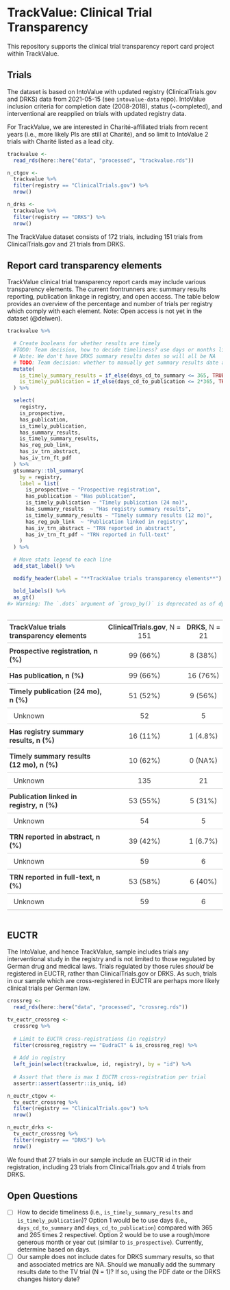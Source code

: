 
<!-- README.md is generated from README.Rmd. Please edit that file -->

# TrackValue: Clinical Trial Transparency

This repository supports the clinical trial transparency report card
project within TrackValue.

## Trials

The dataset is based on IntoValue with updated registry
(ClinicalTrials.gov and DRKS) data from 2021-05-15 (see `intovalue-data`
repo). IntoValue inclusion criteria for completion date (2008-2018),
status (\~completed), and interventional are reapplied on trials with
updated registry data.

For TrackValue, we are interested in Charité-affiliated trials from
recent years (i.e., more likely PIs are still at Charité), and so limit
to IntoValue 2 trials with Charité listed as a lead city.

``` r
trackvalue <-
  read_rds(here::here("data", "processed", "trackvalue.rds"))

n_ctgov <-
  trackvalue %>% 
  filter(registry == "ClinicalTrials.gov") %>% 
  nrow()

n_drks <-
  trackvalue %>% 
  filter(registry == "DRKS") %>% 
  nrow()
```

The TrackValue dataset consists of 172 trials, including 151 trials from
ClinicalTrials.gov and 21 trials from DRKS.

## Report card transparency elements

TrackValue clinical trial transparency report cards may include various
transparency elements. The current frontrunners are: summary results
reporting, publication linkage in registry, and open access. The table
below provides an overview of the percentage and number of trials per
registry which comply with each element. Note: Open access is not yet in
the dataset (@delwen).

``` r
trackvalue %>%

  # Create booleans for whether results are timely
  #TODO: Team decision, how to decide timeliness? use days or months like with is_prospective? For now use days but may not be the keeper
  # Note: We don't have DRKS summary results dates so will all be NA
  # TODO: Team decision: whether to manually get summary results date and whether from pdf or history. N = 1 in our sample!
  mutate(
    is_timely_summary_results = if_else(days_cd_to_summary <= 365, TRUE, FALSE),
    is_timely_publication = if_else(days_cd_to_publication <= 2*365, TRUE, FALSE)
  ) %>%

  select(
    registry,
    is_prospective,
    has_publication,
    is_timely_publication,
    has_summary_results,
    is_timely_summary_results,
    has_reg_pub_link,
    has_iv_trn_abstract,
    has_iv_trn_ft_pdf
  ) %>%
  gtsummary::tbl_summary(
    by = registry,
    label = list(
      is_prospective ~ "Prospective registration",
      has_publication ~ "Has publication",
      is_timely_publication ~ "Timely publication (24 mo)",
      has_summary_results  ~ "Has registry summary results",
      is_timely_summary_results ~ "Timely summary results (12 mo)",
      has_reg_pub_link  ~ "Publication linked in registry",
      has_iv_trn_abstract ~ "TRN reported in abstract",
      has_iv_trn_ft_pdf ~ "TRN reported in full-text"
    )
  ) %>%

  # Move stats legend to each line
  add_stat_label() %>%

  modify_header(label = "**TrackValue trials transparency elements**") %>%

  bold_labels() %>% 
  as_gt()
#> Warning: The `.dots` argument of `group_by()` is deprecated as of dplyr 1.0.0.
```

<style>html {
  font-family: -apple-system, BlinkMacSystemFont, 'Segoe UI', Roboto, Oxygen, Ubuntu, Cantarell, 'Helvetica Neue', 'Fira Sans', 'Droid Sans', Arial, sans-serif;
}

#ebjmioweoy .gt_table {
  display: table;
  border-collapse: collapse;
  margin-left: auto;
  margin-right: auto;
  color: #333333;
  font-size: 16px;
  font-weight: normal;
  font-style: normal;
  background-color: #FFFFFF;
  width: auto;
  border-top-style: solid;
  border-top-width: 2px;
  border-top-color: #A8A8A8;
  border-right-style: none;
  border-right-width: 2px;
  border-right-color: #D3D3D3;
  border-bottom-style: solid;
  border-bottom-width: 2px;
  border-bottom-color: #A8A8A8;
  border-left-style: none;
  border-left-width: 2px;
  border-left-color: #D3D3D3;
}

#ebjmioweoy .gt_heading {
  background-color: #FFFFFF;
  text-align: center;
  border-bottom-color: #FFFFFF;
  border-left-style: none;
  border-left-width: 1px;
  border-left-color: #D3D3D3;
  border-right-style: none;
  border-right-width: 1px;
  border-right-color: #D3D3D3;
}

#ebjmioweoy .gt_title {
  color: #333333;
  font-size: 125%;
  font-weight: initial;
  padding-top: 4px;
  padding-bottom: 4px;
  border-bottom-color: #FFFFFF;
  border-bottom-width: 0;
}

#ebjmioweoy .gt_subtitle {
  color: #333333;
  font-size: 85%;
  font-weight: initial;
  padding-top: 0;
  padding-bottom: 4px;
  border-top-color: #FFFFFF;
  border-top-width: 0;
}

#ebjmioweoy .gt_bottom_border {
  border-bottom-style: solid;
  border-bottom-width: 2px;
  border-bottom-color: #D3D3D3;
}

#ebjmioweoy .gt_col_headings {
  border-top-style: solid;
  border-top-width: 2px;
  border-top-color: #D3D3D3;
  border-bottom-style: solid;
  border-bottom-width: 2px;
  border-bottom-color: #D3D3D3;
  border-left-style: none;
  border-left-width: 1px;
  border-left-color: #D3D3D3;
  border-right-style: none;
  border-right-width: 1px;
  border-right-color: #D3D3D3;
}

#ebjmioweoy .gt_col_heading {
  color: #333333;
  background-color: #FFFFFF;
  font-size: 100%;
  font-weight: normal;
  text-transform: inherit;
  border-left-style: none;
  border-left-width: 1px;
  border-left-color: #D3D3D3;
  border-right-style: none;
  border-right-width: 1px;
  border-right-color: #D3D3D3;
  vertical-align: bottom;
  padding-top: 5px;
  padding-bottom: 6px;
  padding-left: 5px;
  padding-right: 5px;
  overflow-x: hidden;
}

#ebjmioweoy .gt_column_spanner_outer {
  color: #333333;
  background-color: #FFFFFF;
  font-size: 100%;
  font-weight: normal;
  text-transform: inherit;
  padding-top: 0;
  padding-bottom: 0;
  padding-left: 4px;
  padding-right: 4px;
}

#ebjmioweoy .gt_column_spanner_outer:first-child {
  padding-left: 0;
}

#ebjmioweoy .gt_column_spanner_outer:last-child {
  padding-right: 0;
}

#ebjmioweoy .gt_column_spanner {
  border-bottom-style: solid;
  border-bottom-width: 2px;
  border-bottom-color: #D3D3D3;
  vertical-align: bottom;
  padding-top: 5px;
  padding-bottom: 6px;
  overflow-x: hidden;
  display: inline-block;
  width: 100%;
}

#ebjmioweoy .gt_group_heading {
  padding: 8px;
  color: #333333;
  background-color: #FFFFFF;
  font-size: 100%;
  font-weight: initial;
  text-transform: inherit;
  border-top-style: solid;
  border-top-width: 2px;
  border-top-color: #D3D3D3;
  border-bottom-style: solid;
  border-bottom-width: 2px;
  border-bottom-color: #D3D3D3;
  border-left-style: none;
  border-left-width: 1px;
  border-left-color: #D3D3D3;
  border-right-style: none;
  border-right-width: 1px;
  border-right-color: #D3D3D3;
  vertical-align: middle;
}

#ebjmioweoy .gt_empty_group_heading {
  padding: 0.5px;
  color: #333333;
  background-color: #FFFFFF;
  font-size: 100%;
  font-weight: initial;
  border-top-style: solid;
  border-top-width: 2px;
  border-top-color: #D3D3D3;
  border-bottom-style: solid;
  border-bottom-width: 2px;
  border-bottom-color: #D3D3D3;
  vertical-align: middle;
}

#ebjmioweoy .gt_from_md > :first-child {
  margin-top: 0;
}

#ebjmioweoy .gt_from_md > :last-child {
  margin-bottom: 0;
}

#ebjmioweoy .gt_row {
  padding-top: 8px;
  padding-bottom: 8px;
  padding-left: 5px;
  padding-right: 5px;
  margin: 10px;
  border-top-style: solid;
  border-top-width: 1px;
  border-top-color: #D3D3D3;
  border-left-style: none;
  border-left-width: 1px;
  border-left-color: #D3D3D3;
  border-right-style: none;
  border-right-width: 1px;
  border-right-color: #D3D3D3;
  vertical-align: middle;
  overflow-x: hidden;
}

#ebjmioweoy .gt_stub {
  color: #333333;
  background-color: #FFFFFF;
  font-size: 100%;
  font-weight: initial;
  text-transform: inherit;
  border-right-style: solid;
  border-right-width: 2px;
  border-right-color: #D3D3D3;
  padding-left: 12px;
}

#ebjmioweoy .gt_summary_row {
  color: #333333;
  background-color: #FFFFFF;
  text-transform: inherit;
  padding-top: 8px;
  padding-bottom: 8px;
  padding-left: 5px;
  padding-right: 5px;
}

#ebjmioweoy .gt_first_summary_row {
  padding-top: 8px;
  padding-bottom: 8px;
  padding-left: 5px;
  padding-right: 5px;
  border-top-style: solid;
  border-top-width: 2px;
  border-top-color: #D3D3D3;
}

#ebjmioweoy .gt_grand_summary_row {
  color: #333333;
  background-color: #FFFFFF;
  text-transform: inherit;
  padding-top: 8px;
  padding-bottom: 8px;
  padding-left: 5px;
  padding-right: 5px;
}

#ebjmioweoy .gt_first_grand_summary_row {
  padding-top: 8px;
  padding-bottom: 8px;
  padding-left: 5px;
  padding-right: 5px;
  border-top-style: double;
  border-top-width: 6px;
  border-top-color: #D3D3D3;
}

#ebjmioweoy .gt_striped {
  background-color: rgba(128, 128, 128, 0.05);
}

#ebjmioweoy .gt_table_body {
  border-top-style: solid;
  border-top-width: 2px;
  border-top-color: #D3D3D3;
  border-bottom-style: solid;
  border-bottom-width: 2px;
  border-bottom-color: #D3D3D3;
}

#ebjmioweoy .gt_footnotes {
  color: #333333;
  background-color: #FFFFFF;
  border-bottom-style: none;
  border-bottom-width: 2px;
  border-bottom-color: #D3D3D3;
  border-left-style: none;
  border-left-width: 2px;
  border-left-color: #D3D3D3;
  border-right-style: none;
  border-right-width: 2px;
  border-right-color: #D3D3D3;
}

#ebjmioweoy .gt_footnote {
  margin: 0px;
  font-size: 90%;
  padding: 4px;
}

#ebjmioweoy .gt_sourcenotes {
  color: #333333;
  background-color: #FFFFFF;
  border-bottom-style: none;
  border-bottom-width: 2px;
  border-bottom-color: #D3D3D3;
  border-left-style: none;
  border-left-width: 2px;
  border-left-color: #D3D3D3;
  border-right-style: none;
  border-right-width: 2px;
  border-right-color: #D3D3D3;
}

#ebjmioweoy .gt_sourcenote {
  font-size: 90%;
  padding: 4px;
}

#ebjmioweoy .gt_left {
  text-align: left;
}

#ebjmioweoy .gt_center {
  text-align: center;
}

#ebjmioweoy .gt_right {
  text-align: right;
  font-variant-numeric: tabular-nums;
}

#ebjmioweoy .gt_font_normal {
  font-weight: normal;
}

#ebjmioweoy .gt_font_bold {
  font-weight: bold;
}

#ebjmioweoy .gt_font_italic {
  font-style: italic;
}

#ebjmioweoy .gt_super {
  font-size: 65%;
}

#ebjmioweoy .gt_footnote_marks {
  font-style: italic;
  font-size: 65%;
}
</style>
<div id="ebjmioweoy" style="overflow-x:auto;overflow-y:auto;width:auto;height:auto;"><table class="gt_table">
  
  <thead class="gt_col_headings">
    <tr>
      <th class="gt_col_heading gt_columns_bottom_border gt_left" rowspan="1" colspan="1"><strong>TrackValue trials transparency elements</strong></th>
      <th class="gt_col_heading gt_columns_bottom_border gt_center" rowspan="1" colspan="1"><strong>ClinicalTrials.gov</strong>, N = 151</th>
      <th class="gt_col_heading gt_columns_bottom_border gt_center" rowspan="1" colspan="1"><strong>DRKS</strong>, N = 21</th>
    </tr>
  </thead>
  <tbody class="gt_table_body">
    <tr><td class="gt_row gt_left" style="font-weight: bold;">Prospective registration, n (%)</td>
<td class="gt_row gt_center">99 (66%)</td>
<td class="gt_row gt_center">8 (38%)</td></tr>
    <tr><td class="gt_row gt_left" style="font-weight: bold;">Has publication, n (%)</td>
<td class="gt_row gt_center">99 (66%)</td>
<td class="gt_row gt_center">16 (76%)</td></tr>
    <tr><td class="gt_row gt_left" style="font-weight: bold;">Timely publication (24 mo), n (%)</td>
<td class="gt_row gt_center">51 (52%)</td>
<td class="gt_row gt_center">9 (56%)</td></tr>
    <tr><td class="gt_row gt_left" style="text-align: left; text-indent: 10px;">Unknown</td>
<td class="gt_row gt_center">52</td>
<td class="gt_row gt_center">5</td></tr>
    <tr><td class="gt_row gt_left" style="font-weight: bold;">Has registry summary results, n (%)</td>
<td class="gt_row gt_center">16 (11%)</td>
<td class="gt_row gt_center">1 (4.8%)</td></tr>
    <tr><td class="gt_row gt_left" style="font-weight: bold;">Timely summary results (12 mo), n (%)</td>
<td class="gt_row gt_center">10 (62%)</td>
<td class="gt_row gt_center">0 (NA%)</td></tr>
    <tr><td class="gt_row gt_left" style="text-align: left; text-indent: 10px;">Unknown</td>
<td class="gt_row gt_center">135</td>
<td class="gt_row gt_center">21</td></tr>
    <tr><td class="gt_row gt_left" style="font-weight: bold;">Publication linked in registry, n (%)</td>
<td class="gt_row gt_center">53 (55%)</td>
<td class="gt_row gt_center">5 (31%)</td></tr>
    <tr><td class="gt_row gt_left" style="text-align: left; text-indent: 10px;">Unknown</td>
<td class="gt_row gt_center">54</td>
<td class="gt_row gt_center">5</td></tr>
    <tr><td class="gt_row gt_left" style="font-weight: bold;">TRN reported in abstract, n (%)</td>
<td class="gt_row gt_center">39 (42%)</td>
<td class="gt_row gt_center">1 (6.7%)</td></tr>
    <tr><td class="gt_row gt_left" style="text-align: left; text-indent: 10px;">Unknown</td>
<td class="gt_row gt_center">59</td>
<td class="gt_row gt_center">6</td></tr>
    <tr><td class="gt_row gt_left" style="font-weight: bold;">TRN reported in full-text, n (%)</td>
<td class="gt_row gt_center">53 (58%)</td>
<td class="gt_row gt_center">6 (40%)</td></tr>
    <tr><td class="gt_row gt_left" style="text-align: left; text-indent: 10px;">Unknown</td>
<td class="gt_row gt_center">59</td>
<td class="gt_row gt_center">6</td></tr>
  </tbody>
  
  
</table></div>

## EUCTR

The IntoValue, and hence TrackValue, sample includes trials any
interventional study in the registry and is not limited to those
regulated by German drug and medical laws. Trials regulated by those
rules *should* be registered in EUCTR, rather than ClinicalTrials.gov or
DRKS. As such, trials in our sample which are cross-registered in EUCTR
are perhaps more likely clinical trials per German law.

``` r
crossreg <-
  read_rds(here::here("data", "processed", "crossreg.rds"))

tv_euctr_crossreg <-
  crossreg %>%
  
  # Limit to EUCTR cross-registrations (in registry)
  filter(crossreg_registry == "EudraCT" & is_crossreg_reg) %>%
  
  # Add in registry
  left_join(select(trackvalue, id, registry), by = "id") %>% 
  
  # Assert that there is max 1 EUCTR cross-registration per trial
  assertr::assert(assertr::is_uniq, id)

n_euctr_ctgov <-
  tv_euctr_crossreg %>% 
  filter(registry == "ClinicalTrials.gov") %>% 
  nrow()

n_euctr_drks <-
  tv_euctr_crossreg %>% 
  filter(registry == "DRKS") %>% 
  nrow()
```

We found that 27 trials in our sample include an EUCTR id in their
registration, including 23 trials from ClinicalTrials.gov and 4 trials
from DRKS.

## Open Questions

-   [ ] How to decide timeliness (i.e., `is_timely_summary_results` and
    `is_timely_publication`)? Option 1 would be to use days (i.e.,
    `days_cd_to_summary` and `days_cd_to_publication`) compared with 365
    and 265 times 2 respectivel. Option 2 would be to use a rough/more
    generous month or year cut (similar to `is_prospective`). Currently,
    determine based on days.
-   [ ] Our sample does not include dates for DRKS summary results, so
    that and associated metrics are NA. Should we manually add the
    summary results date to the TV trial (N = 1)? If so, using the PDF
    date or the DRKS changes history date?

